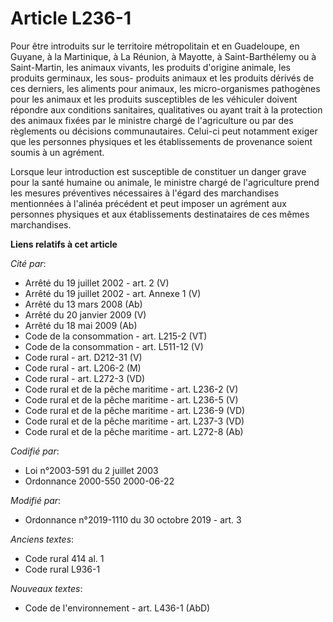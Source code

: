 # Article L236-1

Pour être introduits sur le territoire métropolitain et en Guadeloupe, en Guyane, à la Martinique, à La Réunion, à Mayotte, à
Saint-Barthélemy ou à Saint-Martin, les animaux vivants, les produits d'origine animale, les produits germinaux, les sous-
produits animaux et les produits dérivés de ces derniers, les aliments pour animaux, les micro-organismes pathogènes pour les
animaux et les produits susceptibles de les véhiculer doivent répondre aux conditions sanitaires, qualitatives ou ayant trait
à la protection des animaux fixées par le ministre chargé de l'agriculture ou par des règlements ou décisions communautaires.
Celui-ci peut notamment exiger que les personnes physiques et les établissements de provenance soient soumis à un agrément.

Lorsque leur introduction est susceptible de constituer un danger grave pour la santé humaine ou animale, le ministre chargé
de l'agriculture prend les mesures préventives nécessaires à l'égard des marchandises mentionnées à l'alinéa précédent et
peut imposer un agrément aux personnes physiques et aux établissements destinataires de ces mêmes marchandises.

**Liens relatifs à cet article**

_Cité par_:

  - Arrêté du 19 juillet 2002 - art. 2 (V)
  - Arrêté du 19 juillet 2002 - art. Annexe 1 (V)
  - Arrêté du 13 mars 2008 (Ab)
  - Arrêté du 20 janvier 2009 (V)
  - Arrêté du 18 mai 2009 (Ab)
  - Code de la consommation - art. L215-2 (VT)
  - Code de la consommation - art. L511-12 (V)
  - Code rural - art. D212-31 (V)
  - Code rural - art. L206-2 (M)
  - Code rural - art. L272-3 (VD)
  - Code rural et de la pêche maritime - art. L236-2 (V)
  - Code rural et de la pêche maritime - art. L236-5 (V)
  - Code rural et de la pêche maritime - art. L236-9 (VD)
  - Code rural et de la pêche maritime - art. L237-3 (VD)
  - Code rural et de la pêche maritime - art. L272-8 (Ab)

_Codifié par_:

  - Loi n°2003-591 du 2 juillet 2003
  - Ordonnance 2000-550 2000-06-22

_Modifié par_:

  - Ordonnance n°2019-1110 du 30 octobre 2019 - art. 3

_Anciens textes_:

  - Code rural 414 al. 1
  - Code rural L936-1

_Nouveaux textes_:

  - Code de l'environnement - art. L436-1 (AbD)
